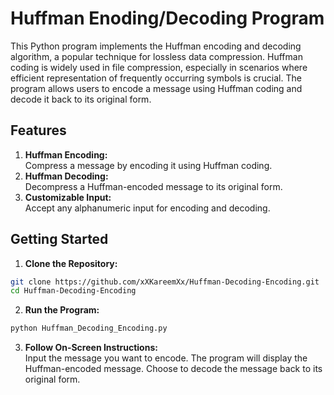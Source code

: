 # Huffman Enoding/Decoding Program
This Python program implements the Huffman encoding and decoding algorithm, a popular technique for lossless data compression. Huffman coding is widely used in file compression, especially in scenarios where efficient representation of frequently occurring symbols is crucial. The program allows users to encode a message using Huffman coding and decode it back to its original form.

## Features
1. **Huffman Encoding:** <br>
Compress a message by encoding it using Huffman coding.
2. **Huffman Decoding:** <br>
Decompress a Huffman-encoded message to its original form.
3. **Customizable Input:** <br>
Accept any alphanumeric input for encoding and decoding.

## Getting Started
1. **Clone the Repository:**<br>
```bash
git clone https://github.com/xXKareemXx/Huffman-Decoding-Encoding.git
cd Huffman-Decoding-Encoding
```
2. **Run the Program:**
```bash
python Huffman_Decoding_Encoding.py
```
3. **Follow On-Screen Instructions:** <br>
Input the message you want to encode.
The program will display the Huffman-encoded message.
Choose to decode the message back to its original form.
